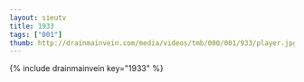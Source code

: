 ```yaml
--- 
layout: sieutv
title: 1933
tags: ["001"]
thumb: http://drainmainvein.com/media/videos/tmb/000/001/933/player.jpg
---
```

{% include drainmainvein key="1933" %} 
